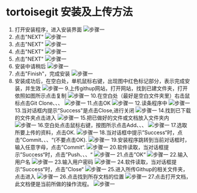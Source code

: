 
tortoisegit 安装及上传方法
===========================================

1. 打开安装程序，进入安装界面
   ![步骤一](../images/git/tortoisegit_install_1.jpg)
2. 点击"NEXT"
   ![步骤一](../images/git/tortoisegit_install_2.jpg)
3. 点击"NEXT"
   ![步骤一](../images/git/tortoisegit_install_3.jpg)
4. 点击"NEXT"
   ![步骤一](../images/git/tortoisegit_install_4.jpg)
5. 点击"NEXT"
   ![步骤一](../images/git/tortoisegit_install_5.jpg)
6. 安装中请稍后
   ![步骤一](../images/git/tortoisegit_install_6.jpg)
7. 点击"Finish"，完成安装
   ![步骤一](../images/git/tortoisegit_install_7.jpg)
8. 安装成功后，在空白处，单机鼠标右键，出现图中红色标记部分，表示完成安装，并生效
   ![步骤一](../images/git/tortoisegit_install_8.jpg)
   9.上传githup网站，打开网站，找到已建文件夹，打开依照如图所示点击复制
   ![步骤一](../images/git/tortoisegit_install_9.png)
   10.在空白处（最好是空白文件夹里）右击鼠标点击Git Clone、、、
   ![步骤一](../images/git/tortoisegit_install_10.png)
   11.点击OK
   ![步骤一](../images/git/tortoisegit_install_11.png)
   12.读条程序中
   ![步骤一](../images/git/tortoisegit_install_12.png)
   13.当对话框内提示“Success"是点击Close,进行关闭
   ![步骤一](../images/git/tortoisegit_install_13.png)
   14.找到已下载的文件夹点击进入
   ![步骤一](../images/git/tortoisegit_install_14.png)
   15.把已做好的文件或文档放入文件夹内
   ![步骤一](../images/git/tortoisegit_install_15.png)
   16.空白处点击鼠标右键，按图所示点击Add、、、
   ![步骤一](../images/git/tortoisegit_install_16.png)
   17.选取所要上传的资料，点击OK.
   ![步骤一](../images/git/tortoisegit_install_17.png)
   18.当对话框中提示”Success“时，点击”Commit、、、“(不要点击OK).
   ![步骤一](../images/git/tortoisegit_install_18.png)
   19.安装程序跳转到当前对话框时，输入任意字母，点击”Commit“.
   ![步骤一](../images/git/tortoisegit_install_19.png)
   20.软件读取，当对话框提示”Success“时，点击”Push、、、“
   ![步骤一](../images/git/tortoisegit_install_20.png)
   21.点击”OK“
   ![步骤一](../images/git/tortoisegit_install_21.png)
   22.输入用户名
   ![步骤一](../images/git/tortoisegit_install_22.png)
   23.输入用户密码
   ![步骤一](../images/git/tortoisegit_install_23.png)
   24.软件读取，当对话框提示”Success“时，点击”Close“
   ![步骤一](../images/git/tortoisegit_install_24.png)
   25.进入所传Githup的相关文件夹，点击进入
   ![步骤一](../images/git/tortoisegit_install_25.png)
   26.点击找到所存文档的位置
   ![步骤一](../images/git/tortoisegit_install_26.png)
   27.点击打开文档，此文档便是当前所做的操作流程。
   ![步骤一](../images/git/tortoisegit_install_27.png)








